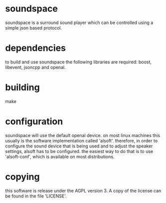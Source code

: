 # soundspace
  
  soundspace is a surround sound player which can be controlled using a simple json based protocol.

# dependencies

  to build and use soundspace the following libraries are required: boost, libevent, jsoncpp and openal.

# building

  make

# configuration

  soundspace will use the default openal device. on most linux machines this usually is the software implementation called 'alsoft'. therefore, in order to configure the sound device that is being used and to adjust the speaker settings, alsoft has to be configured. the easiest way to do that is to use 'alsoft-conf', which is available on most distributions.

# copying

  this software is release under the AGPL version 3. A copy of the license can be found in the file 'LICENSE'.
